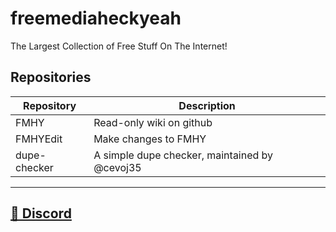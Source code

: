# freemediaheckyeah

The Largest Collection of Free Stuff On The Internet!

## Repositories

| Repository   | Description    |
|--------------- | --------------- |
| FMHY   | Read-only wiki on github   |
| FMHYEdit   | Make changes to FMHY   |
| dupe-checker   | A simple dupe checker, maintained by @cevoj35 |

****

## [💬 Discord](https://redd.it/17f8msf)
